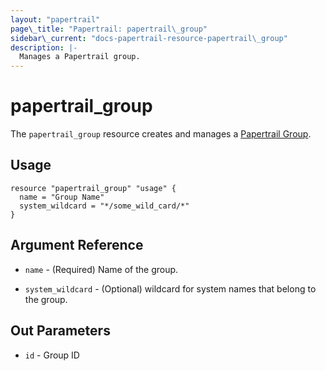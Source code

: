 ```yaml
---
layout: "papertrail"
page\_title: "Papertrail: papertrail\_group"
sidebar\_current: "docs-papertrail-resource-papertrail\_group"
description: |-
  Manages a Papertrail group.
---
```


# papertrail_group

The ``papertrail_group`` resource creates and manages a
[Papertrail Group](http://help.papertrailapp.com/kb/how-it-works/settings-api/#groups).

## Usage

```hcl
resource "papertrail_group" "usage" {
  name = "Group Name"
  system_wildcard = "*/some_wild_card/*"
}
```

## Argument Reference

* `name` - (Required) Name of the group.

* `system_wildcard` - (Optional) wildcard for system names that belong to the group.

## Out Parameters

* `id` - Group ID
